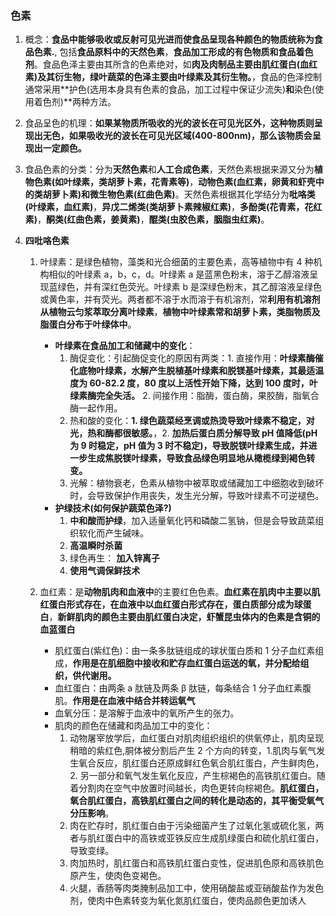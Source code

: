 ### 色素

1. 概念：**食品中能够吸收或反射可见光进而使食品呈现各种颜色的物质统称为食品色素.**, 包括**食品原料中的天然色素**，**食品加工形成的有色物质和食品着色剂**。食品色泽主要由其所含的色素绝对，如**肉及肉制品主要由肌红蛋白(血红素)及其衍生物，绿叶蔬菜的色泽主要由叶绿素及其衍生物。**，食品的色泽控制通常采用**护色(选用本身具有色素的食品，加工过程中保证少流失)**和**染色(使用着色剂)**两种方法。
2. 食品呈色的机理：**如果某物质所吸收的光的波长在可见光区外，这种物质则呈现出无色，如果吸收光的波长在可见光区域(400-800nm)，那么该物质会呈现出一定颜色。**
3. 食品色素的分类：分为**天然色素**和**人工合成色素**，天然色素根据来源又分为**植物色素(如叶绿素，类胡萝卜素，花青素等)**，**动物色素(血红素，卵黄和虾壳中的类胡萝卜素)**和**微生物色素(红曲色素)**。天然色素根据其化学结分为**吡咯类(叶绿素，血红素)**，**异戊二烯类(类胡萝卜素辣椒红素)**，**多酚类(花青素，花红素)**，**酮类(红曲色素，姜黄素)**，**醌类(虫胶色素，胭脂虫红素)**。
4. **四吡咯色素**

   1. 叶绿素：是绿色植物，藻类和光合细菌的主要色素，高等植物中有 4 种机构相似的叶绿素 a，b，c，d。叶绿素 a 是蓝黑色粉末，溶于乙醇溶液呈现蓝绿色，并有深红色荧光。叶绿素 b 是深绿色粉末，其乙醇溶液呈绿色或黄色率，并有荧光。两者都不溶于水而溶于有机溶剂，常**利用有机溶剂从植物云匀浆萃取分离叶绿素**，**植物中叶绿素常和胡萝卜素，类脂物质及脂蛋白分布于叶绿体中**。

      - **叶绿素在食品加工和储藏中的变化**：
        1. 酶促变化：引起酶促变化的原因有两类：1. 直接作用：**叶绿素酶催化底物叶绿素，水解产生脱植基叶绿素和脱镁基叶绿素，其最适温度为 60-82.2 度，80 度以上活性开始下降，达到 100 度时，叶绿素酶完全失活。** 2. 间接作用：脂酶，蛋白酶，果胶酶，脂氧合酶一起作用。
        2. 热和酸的变化：**1. 绿色蔬菜经烹调或热烫导致叶绿素不稳定，对光，热和酶都很敏感。**，2. **加热后蛋白质分解导致 pH 值降低(pH 为 9 时稳定，pH 值为 3 时不稳定)，导致脱镁叶绿素生成，并进一步生成焦脱镁叶绿素，导致食品绿色明显地从橄榄绿到褐色转变。**
        3. 光解：植物衰老，色素从植物中被萃取或储藏加工中细胞收到破坏时，会导致保护作用丧失，发生光分解，导致叶绿素不可逆褪色。
      - **护绿技术(如何保护蔬菜色泽?)**
        1. **中和酸而护绿**，加入适量氧化钙和磷酸二氢钠，但是会导致蔬菜组织软化而产生碱味。
        2. **高温瞬时杀菌**
        3. 绿色再生： **加入锌离子**
        4. **使用气调保鲜技术**

   2. 血红素：是**动物肌肉和血液中**的主要红色色素。**血红素在肌肉中主要以肌红蛋白形式存在，在血液中以血红蛋白形式存在，蛋白质部分成为球蛋白**，**新鲜肌肉的颜色主要由肌红蛋白决定，虾蟹昆虫体内的色素是含铜的血蓝蛋白**
      - 肌红蛋白(紫红色)：由一条多肽链组成的球状蛋白质和 1 分子血红素组成，**作用是在肌细胞中接收和贮存血红蛋白运送的氧，并分配给组织，供代谢用。**
      - 血红蛋白：由两条 a 肽链及两条 β 肽链，每条结合 1 分子血红素腹肌。**作用是在血液中结合并转运氧气**
      - 血氧分压：是溶解于血液中的氧所产生的张力。
      - 肌肉的颜色在储藏和肉品加工中的变化：
        1. 动物屠宰放学后，血红蛋白对肌肉组织组织的供氧停止，肌肉呈现稍暗的紫红色,胴体被分割后产生 2 个方向的转变，1.肌肉与氧气发生氧合反应，肌红蛋白还原成鲜红色氧合肌红蛋白，产生鲜肉色，2. 另一部分和氧气发生氧化反应，产生棕褐色的高铁肌红蛋白。随着分割肉在空气中放置时间越长，肉色更转向棕褐色。**肌红蛋白，氧合肌红蛋白，高铁肌红蛋白之间的转化是动态的，其平衡受氧气分压影响**。
        2. 肉在贮存时，肌红蛋白由于污染细菌产生了过氧化氢或硫化氢，两者与肌红蛋白中的高铁或亚铁反应生成肌绿蛋白和硫化肌红蛋白，导致变绿。
        3. 肉加热时，肌红蛋白和高铁肌红蛋白变性，促进肌色原和高铁肌色原产生，使肉色变褐色。
        4. 火腿，香肠等肉类腌制品加工中，使用硝酸盐或亚硝酸盐作为发色剂，使肉中色素转变为氧化氮肌红蛋白，使肉品颜色更加诱人
